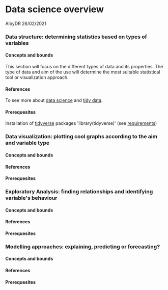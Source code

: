 Data science overview 
================
  AlbyDR
26/02/2021

### Data structure: determining statistics based on types of variables

#### Concepts and bounds

This section will focus on the different types of data and its properties. The type of data and aim of the use will determine the most suitable statistical tool or visualization approach. 

#### References

To see more about [data science](https://rafalab.github.io/dsbook) and [tidy data](https://rafalab.github.io/dsbook/tidyverse.html). 


#### Prerequesites

Installation of [tidyverse](https://rstudio.com/) packages 'library(tidyverse)' (see [requirements](https://github.com/AlbyDR/UWI-CouRse/blob/main/Requirements.md))

### Data visualization: plotting cool graphs according to the aim and variable type

#### Concepts and bounds

#### References

#### Prerequesites

###	Exploratory Analysis: finding relationships and identifying variable's behaviour 

#### Concepts and bounds

#### References

#### Prerequesites

###	Modelling approaches: explaining, predicting or forecasting? 

#### Concepts and bounds

#### References

#### Prerequesites
